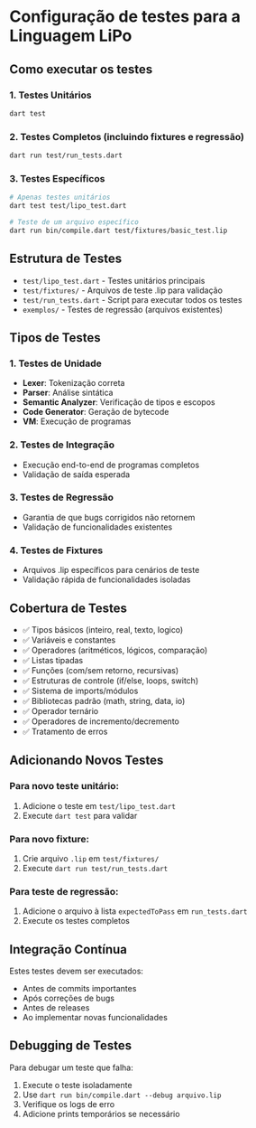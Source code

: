 # Configuração de testes para a Linguagem LiPo

## Como executar os testes

### 1. Testes Unitários
```bash
dart test
```

### 2. Testes Completos (incluindo fixtures e regressão)
```bash
dart run test/run_tests.dart
```

### 3. Testes Específicos
```bash
# Apenas testes unitários
dart test test/lipo_test.dart

# Teste de um arquivo específico
dart run bin/compile.dart test/fixtures/basic_test.lip
```

## Estrutura de Testes

- `test/lipo_test.dart` - Testes unitários principais
- `test/fixtures/` - Arquivos de teste .lip para validação
- `test/run_tests.dart` - Script para executar todos os testes
- `exemplos/` - Testes de regressão (arquivos existentes)

## Tipos de Testes

### 1. Testes de Unidade
- **Lexer**: Tokenização correta
- **Parser**: Análise sintática
- **Semantic Analyzer**: Verificação de tipos e escopos
- **Code Generator**: Geração de bytecode
- **VM**: Execução de programas

### 2. Testes de Integração
- Execução end-to-end de programas completos
- Validação de saída esperada

### 3. Testes de Regressão
- Garantia de que bugs corrigidos não retornem
- Validação de funcionalidades existentes

### 4. Testes de Fixtures
- Arquivos .lip específicos para cenários de teste
- Validação rápida de funcionalidades isoladas

## Cobertura de Testes

- ✅ Tipos básicos (inteiro, real, texto, logico)
- ✅ Variáveis e constantes
- ✅ Operadores (aritméticos, lógicos, comparação)
- ✅ Listas tipadas
- ✅ Funções (com/sem retorno, recursivas)
- ✅ Estruturas de controle (if/else, loops, switch)
- ✅ Sistema de imports/módulos
- ✅ Bibliotecas padrão (math, string, data, io)
- ✅ Operador ternário
- ✅ Operadores de incremento/decremento
- ✅ Tratamento de erros

## Adicionando Novos Testes

### Para novo teste unitário:
1. Adicione o teste em `test/lipo_test.dart`
2. Execute `dart test` para validar

### Para novo fixture:
1. Crie arquivo `.lip` em `test/fixtures/`
2. Execute `dart run test/run_tests.dart`

### Para teste de regressão:
1. Adicione o arquivo à lista `expectedToPass` em `run_tests.dart`
2. Execute os testes completos

## Integração Contínua

Estes testes devem ser executados:
- Antes de commits importantes
- Após correções de bugs
- Antes de releases
- Ao implementar novas funcionalidades

## Debugging de Testes

Para debugar um teste que falha:
1. Execute o teste isoladamente
2. Use `dart run bin/compile.dart --debug arquivo.lip`
3. Verifique os logs de erro
4. Adicione prints temporários se necessário
